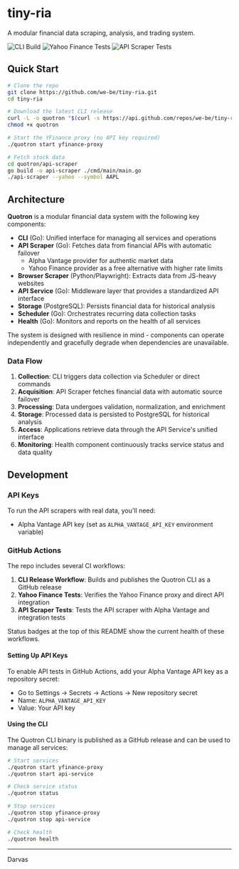 # tiny-ria

A modular financial data scraping, analysis, and trading system.

![CLI Build](https://github.com/we-be/tiny-ria/actions/workflows/cli-release.yml/badge.svg)
![Yahoo Finance Tests](https://github.com/we-be/tiny-ria/actions/workflows/yahoo-finance-tests.yml/badge.svg)
![API Scraper Tests](https://github.com/we-be/tiny-ria/actions/workflows/api-scraper-tests.yml/badge.svg)

## Quick Start

```bash
# Clone the repo
git clone https://github.com/we-be/tiny-ria.git
cd tiny-ria

# Download the latest CLI release
curl -L -o quotron "$(curl -s https://api.github.com/repos/we-be/tiny-ria/releases/latest | grep -o 'https://github.com/we-be/tiny-ria/releases/download/[^/]*/.*linux')"
chmod +x quotron

# Start the YFinance proxy (no API key required)
./quotron start yfinance-proxy

# Fetch stock data
cd quotron/api-scraper
go build -o api-scraper ./cmd/main/main.go
./api-scraper --yahoo --symbol AAPL
```

## Architecture

**Quotron** is a modular financial data system with the following key components:

- **CLI** (Go): Unified interface for managing all services and operations
- **API Scraper** (Go): Fetches data from financial APIs with automatic failover
  - Alpha Vantage provider for authentic market data
  - Yahoo Finance provider as a free alternative with higher rate limits
- **Browser Scraper** (Python/Playwright): Extracts data from JS-heavy websites
- **API Service** (Go): Middleware layer that provides a standardized API interface
- **Storage** (PostgreSQL): Persists financial data for historical analysis
- **Scheduler** (Go): Orchestrates recurring data collection tasks
- **Health** (Go): Monitors and reports on the health of all services

The system is designed with resilience in mind - components can operate independently and gracefully degrade when dependencies are unavailable.

### Data Flow

1. **Collection**: CLI triggers data collection via Scheduler or direct commands
2. **Acquisition**: API Scraper fetches financial data with automatic source failover
3. **Processing**: Data undergoes validation, normalization, and enrichment
4. **Storage**: Processed data is persisted to PostgreSQL for historical analysis
5. **Access**: Applications retrieve data through the API Service's unified interface
6. **Monitoring**: Health component continuously tracks service status and data quality

## Development

### API Keys

To run the API scrapers with real data, you'll need:
- Alpha Vantage API key (set as `ALPHA_VANTAGE_API_KEY` environment variable)

### GitHub Actions

The repo includes several CI workflows:

1. **CLI Release Workflow**: Builds and publishes the Quotron CLI as a GitHub release
2. **Yahoo Finance Tests**: Verifies the Yahoo Finance proxy and direct API integration
3. **API Scraper Tests**: Tests the API scraper with Alpha Vantage and integration tests

Status badges at the top of this README show the current health of these workflows.

#### Setting Up API Keys

To enable API tests in GitHub Actions, add your Alpha Vantage API key as a repository secret:
- Go to Settings → Secrets → Actions → New repository secret
- Name: `ALPHA_VANTAGE_API_KEY`
- Value: Your API key

#### Using the CLI

The Quotron CLI binary is published as a GitHub release and can be used to manage all services:

```bash
# Start services
./quotron start yfinance-proxy
./quotron start api-service

# Check service status
./quotron status

# Stop services
./quotron stop yfinance-proxy
./quotron stop api-service

# Check health
./quotron health
```

---
Darvas
